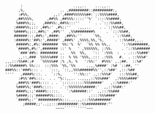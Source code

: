            :                       ..,,..    ...,,..
          ,%,                .. ,#########::#########:,
          :#%%,           ,,:',####%%%%%%##:`::%%%%####,
         ,##%%%%,      ,##%% ,##%%%:::::''%' `::::%%####,
         %###%%;;,   ,###%%:,##%%:::''    '  . .`:::%%###,
        :####%%;;:: ,##%:' ,#%::''   .,,,..    . .`::%%%##,
        %####%;;::,##%:' ,##%''  ,%%########%     . `:::%%##,
        ######:::,##%:',####:  ,##%%:''     `%%,     .`::%%##,
        :#####%:'##%:',#####' ,###%' ,%%%%,%%,'%,     . ::%%###,,..
         #####%:,#%:'#######  %%:'%  %'  `%% %% %%,.     '::%%#######,
         `####%,#%:',####### ::' %   ' ,%%%%%%, ::%%.    . '::%%######
          `###'##%: ######## ,.   %%  %%,   ':: `:%%%  :  . .:::%%###'
          ,,::,###  %%%%%### ::  % %% '%%%,.::: .:%%%   #.  . ::%%%#'
    ,,,:::%%##:;#   `%%%%%## :% ,%, %   ':%%:'  #%%%' ,.:##.  ::%#'
    ::%%#####% %%:::  :::%%% `%%,'%%     ..,,%####' :%# `::##, ''
    ###%%::'###%::: .   `:::, `::,,%%%######%%'',::%##' ,:::%##
    ''''   ,####%:::. .  `::%,     '':%%::' .,::%%%#'   :::%%%##,
          :#%%'##%:::.  . . "%::,,.. ..,,,,::%%%###'  ,:%%%%####'
         ,###%%'###%:::: . . `::::::::::%%%#####'   ,::%####:'
         %###%%;'###%::::.   .`::%%%%%%%#####:'  ,,::%%##:'
         ####%;:;'####%:::::.   `:%######::'  ,,:::%%###
         %####;:;'######%%::::.           ,::::%%%####'
         `####%;:'`#########%%:::....,,:::%%%#######'
            ;#####;;'..;;:::#########::%%#########:"'
                           ~~~~``````''''~~~


<!---
jhNsXO/jhNsXO is a ✨ special ✨ repository because its `README.md` (this file) appears on your GitHub profile.
You can click the Preview link to take a look at your changes.
--->
